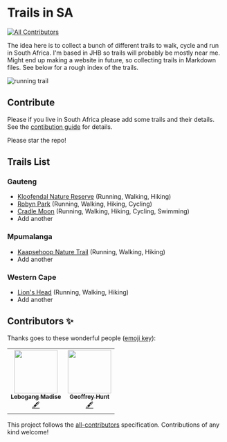 # Trails in SA
<!-- ALL-CONTRIBUTORS-BADGE:START - Do not remove or modify this section -->
[![All Contributors](https://img.shields.io/badge/all_contributors-2-orange.svg?style=flat-square)](#contributors-)
<!-- ALL-CONTRIBUTORS-BADGE:END -->

The idea here is to collect a bunch of different trails to walk, cycle and run in South Africa. I'm based in JHB so trails will probably be mostly near me. Might end up making a website in future, so collecting trails in Markdown files. See below for a rough index of the trails.

![running trail](https://media.giphy.com/media/nPOxhmHbuQInu/giphy.gif)

## Contribute

Please if you live in South Africa please add some trails and their details. See the [contibution guide](CONTRIBUTING.md) for details.

Please star the repo!

## Trails List 

### Gauteng

- [Kloofendal Nature Reserve](trails/gauteng/kloofendal-nature-reserve.md) (Running, Walking, Hiking) 
- [Robyn Park](trails/gauteng/robyn-park.md) (Running, Walking, Hiking, Cycling)
- [Cradle Moon](trails/gauteng/cradle-moon.md) (Running, Walking, Hiking, Cycling, Swimming)
- Add another

### Mpumalanga

- [Kaapsehoop Nature Trail](trails/mpumalanga/kaapsehoop-nature-trail.md) (Running, Walking, Hiking) 
- Add another

### Western Cape

- [Lion's Head](trails/western-cape/lions-head.md) (Running, Walking, Hiking) 
- Add another

## Contributors ✨

Thanks goes to these wonderful people ([emoji key](https://allcontributors.org/docs/en/emoji-key)):

<!-- ALL-CONTRIBUTORS-LIST:START - Do not remove or modify this section -->
<!-- prettier-ignore-start -->
<!-- markdownlint-disable -->
<table>
  <tr>
    <td align="center"><a href="https://github.com/Fruitymo"><img src="https://avatars1.githubusercontent.com/u/6312647?v=4" width="100px;" alt=""/><br /><sub><b>Lebogang Madise</b></sub></a><br /><a href="#content-Fruitymo" title="Content">🖋</a></td>
    <td align="center"><a href="https://runningdeveloper.com"><img src="https://avatars2.githubusercontent.com/u/5277142?v=4" width="100px;" alt=""/><br /><sub><b>Geoffrey Hunt</b></sub></a><br /><a href="#content-runningdeveloper" title="Content">🖋</a></td>
  </tr>
</table>

<!-- markdownlint-enable -->
<!-- prettier-ignore-end -->
<!-- ALL-CONTRIBUTORS-LIST:END -->

This project follows the [all-contributors](https://github.com/all-contributors/all-contributors) specification. Contributions of any kind welcome!